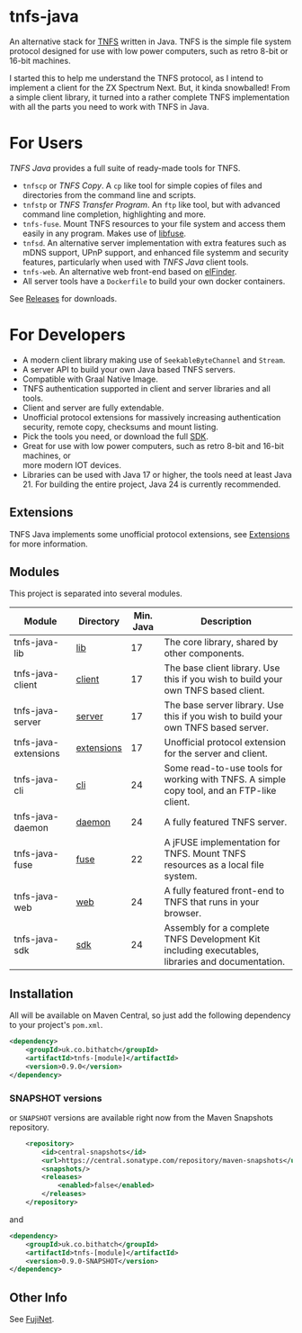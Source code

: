 # tnfs-java

An alternative stack for [TNFS](https://github.com/spectrumero/tnfsd) written in Java. TNFS is the simple file system protocol designed for use with low power computers, such as retro 8-bit or 16-bit machines.

I started this to help me understand the TNFS protocol, as I intend to implement a client for the ZX Spectrum Next. But, it kinda snowballed! From a simple client library, it turned into a rather complete TNFS implementation with all the parts you need to work with TNFS in Java.

# For Users

*TNFS Java* provides a full suite of ready-made tools for TNFS.

 * `tnfscp` or *TNFS Copy*. A `cp` like tool for simple copies of files and directories from the command line and scripts.
 * `tnfstp` or *TNFS Transfer Program*. An `ftp` like tool, but with advanced command line completion, highlighting and more. 
 * `tnfs-fuse`. Mount TNFS resources to your file system and access them easily in any program. Makes use of [libfuse](https://github.com/libfuse/libfuse).
 * `tnfsd`. An alternative server implementation with extra features such as mDNS support, UPnP support, and enhanced file systemm and security features, particularly when used with *TNFS Java* client tools.
 * `tnfs-web`. An alternative web front-end based on [elFinder](https://github.com/Studio-42/elFinder).
 * All server tools have a `Dockerfile` to build your own docker containers. 
 
See [Releases](releases) for downloads. 

# For Developers

 * A modern client library making use of `SeekableByteChannel` and `Stream`.
 * A server API to build your own Java based TNFS servers.
 * Compatible with Graal Native Image. 
 * TNFS authentication supported in client and server libraries and all tools.
 * Client and server are fully extendable.
 * Unofficial protocol extensions for massively increasing authentication security, remote copy, checksums and mount listing.
 * Pick the tools you need, or download the full [SDK](sdk).
 * Great for use with low power computers, such as retro 8-bit and 16-bit machines, or \
   more modern IOT devices. 
 * Libraries can be used with Java 17 or higher, the tools need at least Java 21. For building the entire project, Java 24 is currently recommended. 
 
## Extensions

TNFS Java implements some unofficial protocol extensions, see [Extensions](extensions) for more information.

## Modules

This project is separated into several modules.

| Module | Directory | Min. Java | Description |
| --- | --- | --- | --- |
| tnfs-java-lib | [lib](lib) | 17 | The core library, shared by other components. |
| tnfs-java-client | [client](client/README.md) | 17 | The base client library. Use this if you wish to build your own TNFS based client. |
| tnfs-java-server | [server](server) | 17 | The base server library. Use this if you wish to build your own TNFS based server.  |
| tnfs-java-extensions | [extensions](extensions) | 17 | Unofficial protocol extension for the server and client.  |
| tnfs-java-cli | [cli](cli) | 24 | Some read-to-use tools for working with TNFS. A simple copy tool, and an FTP-like client. |
| tnfs-java-daemon | [daemon](daemon) | 24 | A fully featured TNFS server. |
| tnfs-java-fuse | [fuse](fuse) | 22 | A jFUSE implementation for TNFS. Mount TNFS resources as a local file system. |
| tnfs-java-web | [web](web) | 24 | A fully featured front-end to TNFS that runs in your browser. |
| tnfs-java-sdk | [sdk](sdk) | 24 | Assembly for a complete TNFS Development Kit including executables, libraries and documentation. |



## Installation

All will be available on Maven Central, so just add the following dependency to your project's `pom.xml`.

```xml
<dependency>
    <groupId>uk.co.bithatch</groupId>
    <artifactId>tnfs-[module]</artifactId>
    <version>0.9.0</version>
</dependency>
```


### SNAPSHOT versions

or `SNAPSHOT` versions are available right now from the Maven Snapshots repository.


```xml
    <repository>
        <id>central-snapshots</id>
        <url>https://central.sonatype.com/repository/maven-snapshots</url>
        <snapshots/>
        <releases>
            <enabled>false</enabled>
        </releases>
    </repository>
```

and 

```xml
<dependency>
    <groupId>uk.co.bithatch</groupId>
    <artifactId>tnfs-[module]</artifactId>
    <version>0.9.0-SNAPSHOT</version>
</dependency>
```

## Other Info

See [FujiNet](https://github.com/FujiNetWIFI).